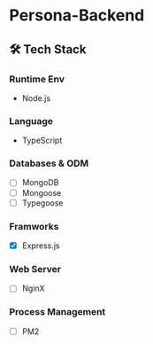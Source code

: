 # Persona-Backend
## 🛠 Tech Stack

### Runtime Env
- Node.js

### Language
- TypeScript

### Databases & ODM
- [ ] MongoDB
- [ ] Mongoose
- [ ] Typegoose

### Framworks
- [x] Express.js

### Web Server
- [ ] NginX

### Process Management
- [ ] PM2